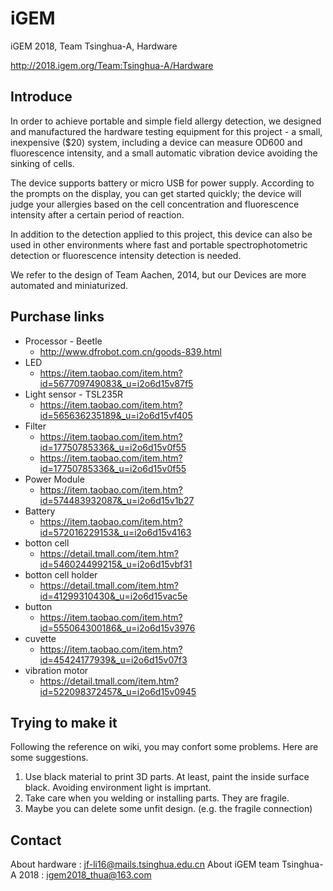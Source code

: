 # iGEM
iGEM 2018, Team Tsinghua-A, Hardware

http://2018.igem.org/Team:Tsinghua-A/Hardware
## Introduce
In order to achieve portable and simple field allergy detection, we designed and manufactured the hardware testing equipment for this project - a small, inexpensive ($20) system, including a device can measure OD600 and fluorescence intensity, and a small automatic vibration device avoiding the sinking of cells.

The device supports battery or micro USB for power supply. According to the prompts on the display, you can get started quickly; the device will judge your allergies based on the cell concentration and fluorescence intensity after a certain period of reaction.

In addition to the detection applied to this project, this device can also be used in other environments where fast and portable spectrophotometric detection or fluorescence intensity detection is needed.

We refer to the design of Team Aachen, 2014, but our Devices are more automated and miniaturized.
## Purchase links
* Processor - Beetle
  * http://www.dfrobot.com.cn/goods-839.html
* LED
  * https://item.taobao.com/item.htm?id=567709749083&_u=i2o6d15v87f5
* Light sensor - TSL235R
  * https://item.taobao.com/item.htm?id=565636235189&_u=i2o6d15vf405
* Filter 
  * https://item.taobao.com/item.htm?id=17750785336&_u=i2o6d15v0f55
  * https://item.taobao.com/item.htm?id=17750785336&_u=i2o6d15v0f55
* Power Module
  * https://item.taobao.com/item.htm?id=574483932087&_u=i2o6d15v1b27
* Battery
  * https://item.taobao.com/item.htm?id=572016229153&_u=i2o6d15v4163
* botton cell
  * https://detail.tmall.com/item.htm?id=546024499215&_u=i2o6d15vbf31
* botton cell holder
  * https://detail.tmall.com/item.htm?id=41299310430&_u=i2o6d15vac5e
* button
  * https://item.taobao.com/item.htm?id=555064300186&_u=i2o6d15v3976
* cuvette
  * https://item.taobao.com/item.htm?id=45424177939&_u=i2o6d15v07f3
* vibration motor
  * https://detail.tmall.com/item.htm?id=522098372457&_u=i2o6d15v0945

## Trying to make it
Following the reference on wiki, you may confort some problems. Here are some suggestions.
1. Use black material to print 3D parts. At least, paint the inside surface black. Avoiding environment light is imprtant.
2. Take care when you welding or installing parts. They are fragile.
3. Maybe you can delete some unfit design. (e.g. the fragile connection)
## Contact
About hardware : jf-li16@mails.tsinghua.edu.cn
About iGEM team Tsinghua-A 2018 : igem2018_thua@163.com 
